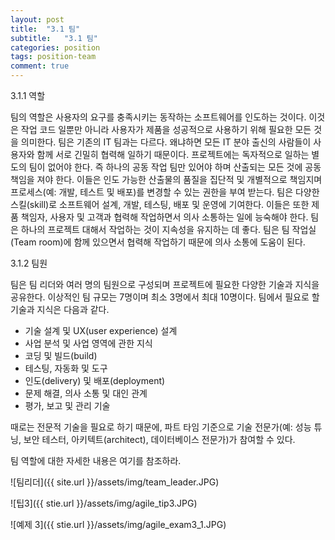 ```yaml
---
layout: post
title:  "3.1 팀"
subtitle:   "3.1 팀"
categories: position
tags: position-team
comment: true
---
```


3.1.1 역할

팀의 역할은 사용자의 요구를 충족시키는 동작하는 소프트웨어를 인도하는 것이다. 이것은 작업 코드 일뿐만 아니라 사용자가 제품을 성공적으로 사용하기 위해 필요한 모든 것을 의미한다.
팀은 기존의 IT 팀과는 다르다. 왜냐하면 모든 IT 분야 출신의 사람들이 사용자와 함께 서로 긴밀히 협력해 일하기 때문이다. 프로젝트에는 독자적으로 일하는 별도의 팀이 없어야 한다. 즉 하나의 공동 작업 팀만 있어야 하며 산출되는 모든 것에 공동 책임을 져야 한다. 이들은 인도 가능한 산출물의 품질을 집단적 및 개별적으로 책임지며 프로세스(예: 개발, 테스트 및 배포)를 변경할 수 있는 권한을 부여 받는다.
팀은 다양한 스킬(skill)로 소프트웨어 설계, 개발, 테스팅, 배포 및 운영에 기여한다. 이들은 또한 제품 책임자, 사용자 및 고객과 협력해 작업하면서 의사 소통하는 일에 능숙해야 한다.
팀은 하나의 프로젝트 대해서 작업하는 것이 지속성을 유지하는 데 좋다. 팀은 팀 작업실(Team room)에 함께 있으면서 협력해 작업하기 때문에 의사 소통에 도움이 된다.

3.1.2 팀원

팀은 팀 리더와 여러 명의 팀원으로 구성되며 프로젝트에 필요한 다양한 기술과 지식을 공유한다. 이상적인 팀 규모는 7명이며 최소 3명에서 최대 10명이다. 팀에서 필요로 할 기술과 지식은 다음과 같다.

- 기술 설계 및 UX(user experience) 설계
- 사업 분석 및 사업 영역에 관한 지식
- 코딩 및 빌드(build)
- 테스팅, 자동화 및 도구
- 인도(delivery) 및 배포(deployment)
- 문제 해결, 의사 소통 및 대인 관계
- 평가, 보고 및 관리 기술

때로는 전문적 기술을 필요로 하기 때문에, 파트 타임 기준으로 기술 전문가(예: 성능 튜닝, 보안 테스터, 아키텍트(architect), 데이터베이스 전문가)가 참여할 수 있다.

팀 역할에 대한 자세한 내용은 여기를 참조하라.

![팀리더]({{ site.url }}/assets/img/team_leader.JPG)

![팁3]({{ stie.url }}/assets/img/agile_tip3.JPG)

![예제 3]({{ stie.url }}/assets/img/agile_exam3_1.JPG)


